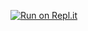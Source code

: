 [![Run on Repl.it](https://repl.it/badge/github/hemeshvpatel/Grocery-Delivery-App-Frontend)](https://repl.it/github/hemeshvpatel/Grocery-Delivery-App-Frontend)